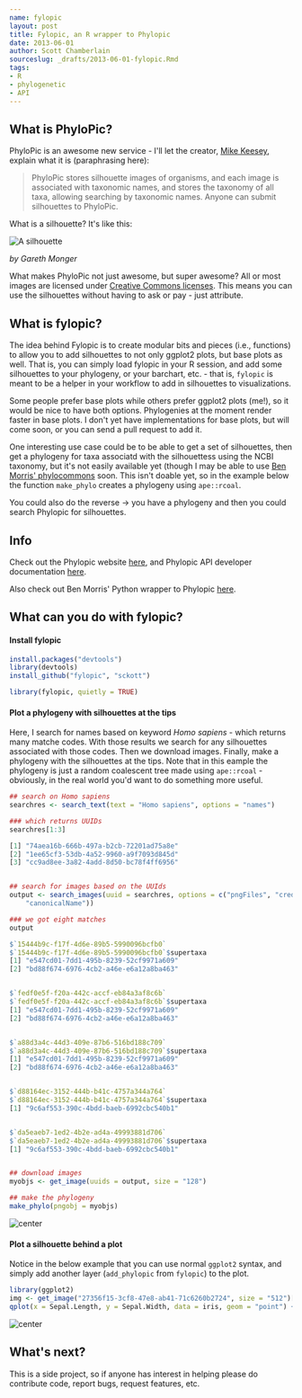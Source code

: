 ```yaml
---
name: fylopic
layout: post
title: Fylopic, an R wrapper to Phylopic
date: 2013-06-01
author: Scott Chamberlain
sourceslug: _drafts/2013-06-01-fylopic.Rmd
tags: 
- R
- phylogenetic
- API
---
```


## What is PhyloPic?

PhyloPic is an awesome new service - I'll let the creator, [Mike Keesey](http://tmkeesey.net/), explain what it is (paraphrasing here): 

> PhyloPic stores silhouette images of organisms, and each image is associated with taxonomic names, and stores the taxonomy of all taxa, allowing searching by taxonomic names. Anyone can submit silhouettes to PhyloPic. 

What is a silhouette?  It's like this:

![A silhouette](http://phylopic.org/assets/images/submissions/bedd622a-4de2-4067-8c70-4aa44326d229.128.png)

*by Gareth Monger*


What makes PhyloPic not just awesome, but super awesome? All or most images are licensed under [Creative Commons licenses](http://creativecommons.org/). This means you can use the silhouettes without having to ask or pay - just attribute. 


## What is fylopic?

The idea behind Fylopic is to create modular bits and pieces (i.e., functions) to allow you to add silhouettes to not only ggplot2 plots, but base plots as well. That is, you can simply load fylopic in your R session, and add some silhouettes to your phylogeny, or your barchart, etc. - that is, `fylopic` is meant to be a helper in your workflow to add in silhouettes to visualizations. 

Some people prefer base plots while others prefer ggplot2 plots (me!), so it would be nice to have both options. Phylogenies at the moment render faster in base plots. I don't yet have implementations for base plots, but will come soon, or you can send a pull request to add it. 

One interesting use case could be to be able to get a set of silhouettes, then get a phylogeny for taxa associatd with the silhouettess using the NCBI taxonomy, but it's not easily available yet (though I may be able to use [Ben Morris' phylocommons](https://github.com/bendmorris/phylocommons) soon. This isn't doable yet, so in the example below the function `make_phylo` creates a phylogeny using `ape::rcoal`.

You could also do the reverse -> you have a phylogeny and then you could search Phylopic for silhouettes. 


## Info

Check out the Phylopic website [here](http://phylopic.org/), and Phylopic API developer documentation [here](http://phylopic.org/api/). 

Also check out Ben Morris' Python wrapper to Phylopic [here](https://github.com/bendmorris/python-phylopic). 


## What can you do with fylopic?


#### Install fylopic

```r
install.packages("devtools")
library(devtools)
install_github("fylopic", "sckott")
```



```r
library(fylopic, quietly = TRUE)
```



#### Plot a phylogeny with silhouettes at the tips

Here, I search for names based on keyword *Homo sapiens* - which returns many matche codes. With those results we search for any silhouettes associated with those codes. Then we download images. Finally, make a phylogeny with the silhouettes at the tips. Note that in this eample the phylogeny is just a random coalescent tree made using `ape::rcoal` - obviously, in the real world you'd want to do something more useful. 


```r
## search on Homo sapiens
searchres <- search_text(text = "Homo sapiens", options = "names")

### which returns UUIDs
searchres[1:3]
```



```r
[1] "74aea16b-666b-497a-b2cb-72201ad75a8e"
[2] "1ee65cf3-53db-4a52-9960-a9f7093d845d"
[3] "cc9ad8ee-3a82-4add-8d50-bc78f4ff6956"
```



```r

## search for images based on the UUIds
output <- search_images(uuid = searchres, options = c("pngFiles", "credit", 
    "canonicalName"))

### we got eight matches
output
```



```r
$`15444b9c-f17f-4d6e-89b5-5990096bcfb0`
$`15444b9c-f17f-4d6e-89b5-5990096bcfb0`$supertaxa
[1] "e547cd01-7dd1-495b-8239-52cf9971a609"
[2] "bd88f674-6976-4cb2-a46e-e6a12a8ba463"


$`fedf0e5f-f20a-442c-accf-eb84a3af8c6b`
$`fedf0e5f-f20a-442c-accf-eb84a3af8c6b`$supertaxa
[1] "e547cd01-7dd1-495b-8239-52cf9971a609"
[2] "bd88f674-6976-4cb2-a46e-e6a12a8ba463"


$`a88d3a4c-44d3-409e-87b6-516bd188c709`
$`a88d3a4c-44d3-409e-87b6-516bd188c709`$supertaxa
[1] "e547cd01-7dd1-495b-8239-52cf9971a609"
[2] "bd88f674-6976-4cb2-a46e-e6a12a8ba463"


$`d88164ec-3152-444b-b41c-4757a344a764`
$`d88164ec-3152-444b-b41c-4757a344a764`$supertaxa
[1] "9c6af553-390c-4bdd-baeb-6992cbc540b1"


$`da5eaeb7-1ed2-4b2e-ad4a-49993881d706`
$`da5eaeb7-1ed2-4b2e-ad4a-49993881d706`$supertaxa
[1] "9c6af553-390c-4bdd-baeb-6992cbc540b1"
```



```r

## download images
myobjs <- get_image(uuids = output, size = "128")

## make the phylogeny
make_phylo(pngobj = myobjs)
```

![center](/2013-06-01-fylopic/unnamed-chunk-1.png) 



#### Plot a silhouette behind a plot

Notice in the below example that you can use normal `ggplot2` syntax, and simply add another layer (`add_phylopic` from `fylopic`) to the plot.


```r
library(ggplot2)
img <- get_image("27356f15-3cf8-47e8-ab41-71c6260b2724", size = "512")[[1]]
qplot(x = Sepal.Length, y = Sepal.Width, data = iris, geom = "point") + add_phylopic(img)
```

![center](/2013-06-01-fylopic/unnamed-chunk-2.png) 



## What's next?

This is a side project, so if anyone has interest in helping please do contribute code, report bugs, request features, etc. 
